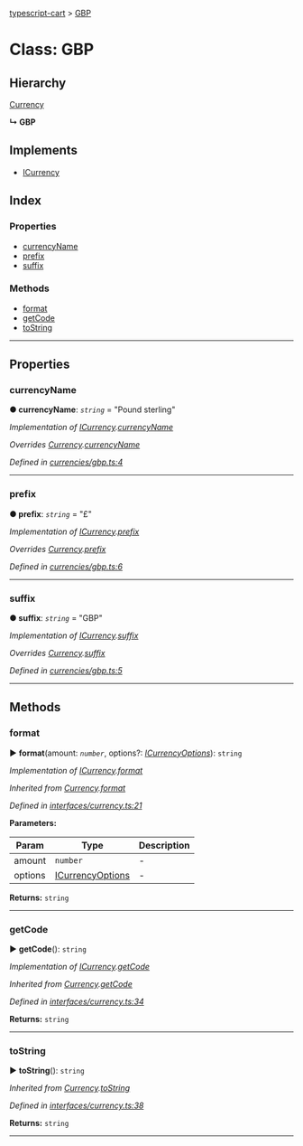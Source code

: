 [typescript-cart](../README.md) > [GBP](../classes/gbp.md)



# Class: GBP

## Hierarchy


 [Currency](currency.md)

**↳ GBP**







## Implements

* [ICurrency](../interfaces/icurrency.md)

## Index

### Properties

* [currencyName](gbp.md#currencyname)
* [prefix](gbp.md#prefix)
* [suffix](gbp.md#suffix)


### Methods

* [format](gbp.md#format)
* [getCode](gbp.md#getcode)
* [toString](gbp.md#tostring)



---
## Properties
<a id="currencyname"></a>

###  currencyName

**●  currencyName**:  *`string`*  = "Pound sterling"

*Implementation of [ICurrency](../interfaces/icurrency.md).[currencyName](../interfaces/icurrency.md#currencyname)*

*Overrides [Currency](currency.md).[currencyName](currency.md#currencyname)*

*Defined in [currencies/gbp.ts:4](https://github.com/FlareMind/typescript-cart/blob/0489372/src/currencies/gbp.ts#L4)*





___

<a id="prefix"></a>

###  prefix

**●  prefix**:  *`string`*  = "£"

*Implementation of [ICurrency](../interfaces/icurrency.md).[prefix](../interfaces/icurrency.md#prefix)*

*Overrides [Currency](currency.md).[prefix](currency.md#prefix)*

*Defined in [currencies/gbp.ts:6](https://github.com/FlareMind/typescript-cart/blob/0489372/src/currencies/gbp.ts#L6)*





___

<a id="suffix"></a>

###  suffix

**●  suffix**:  *`string`*  = "GBP"

*Implementation of [ICurrency](../interfaces/icurrency.md).[suffix](../interfaces/icurrency.md#suffix)*

*Overrides [Currency](currency.md).[suffix](currency.md#suffix)*

*Defined in [currencies/gbp.ts:5](https://github.com/FlareMind/typescript-cart/blob/0489372/src/currencies/gbp.ts#L5)*





___


## Methods
<a id="format"></a>

###  format

► **format**(amount: *`number`*, options?: *[ICurrencyOptions](../interfaces/icurrencyoptions.md)*): `string`



*Implementation of [ICurrency](../interfaces/icurrency.md).[format](../interfaces/icurrency.md#format)*

*Inherited from [Currency](currency.md).[format](currency.md#format)*

*Defined in [interfaces/currency.ts:21](https://github.com/FlareMind/typescript-cart/blob/0489372/src/interfaces/currency.ts#L21)*



**Parameters:**

| Param | Type | Description |
| ------ | ------ | ------ |
| amount | `number`   |  - |
| options | [ICurrencyOptions](../interfaces/icurrencyoptions.md)   |  - |





**Returns:** `string`





___

<a id="getcode"></a>

###  getCode

► **getCode**(): `string`



*Implementation of [ICurrency](../interfaces/icurrency.md).[getCode](../interfaces/icurrency.md#getcode)*

*Inherited from [Currency](currency.md).[getCode](currency.md#getcode)*

*Defined in [interfaces/currency.ts:34](https://github.com/FlareMind/typescript-cart/blob/0489372/src/interfaces/currency.ts#L34)*





**Returns:** `string`





___

<a id="tostring"></a>

###  toString

► **toString**(): `string`



*Inherited from [Currency](currency.md).[toString](currency.md#tostring)*

*Defined in [interfaces/currency.ts:38](https://github.com/FlareMind/typescript-cart/blob/0489372/src/interfaces/currency.ts#L38)*





**Returns:** `string`





___


